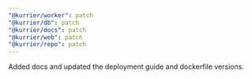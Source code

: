 ```yaml
---
"@kurrier/worker": patch
"@kurrier/db": patch
"@kurrier/docs": patch
"@kurrier/web": patch
"@kurrier/repo": patch
---
```


Added docs and updated the deployment guide and dockerfile versions.
